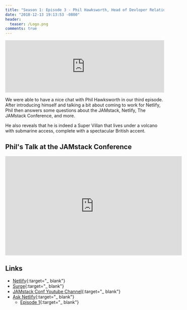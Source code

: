 ```yaml
---
title: "Season 1: Episode 3 - Phil Hawksworth, Head of Devloper Relations at Netlify"
date: "2018-12-13 19:13:53 -0800"
header:
  teaser: /Logo.png
comments: true
---
```


<iframe width="100%" height="166" scrolling="no" frameborder="no" allow="autoplay" src="https://w.soundcloud.com/player/?url=https%3A//api.soundcloud.com/tracks/544686837&color=%230b0708&auto_play=false&hide_related=false&show_comments=true&show_user=true&show_reposts=false&show_teaser=true"></iframe>

We were able to have a nice chat with Phil Hawksworth in our third episode. After introducing himself and talking a bit about coming to work for Netlify, Phil then answers some questions about the JAMstack, Netlify, The JAMstack Conference, and more. 

He also reveals that he is indeed a Super Villan that lives under a volcano with submarine access, complete with a spectacular British accent.

## Phil's Talk at the JAMstack Conference

<iframe width="560" height="315" src="https://www.youtube.com/embed/Opye_qcRdUo" frameborder="0" allow="accelerometer; autoplay; encrypted-media; gyroscope; picture-in-picture" allowfullscreen></iframe>

## Links

* [Netlify](https://netlify.com){:target="_ blank"}
* [Surge](https://surge.sh/){:target="_ blank"}
* [JAMstack Conf Youtube Channel](https://www.youtube.com/channel/UC8bRyfU7ycLXnEBfvdorpUg/feed){:target="_ blank"}
* [Ask Netlify](https://ask.netlify.com){:target="_ blank"}
    * [Episode 1](https://ask.netlify.com/episode/01/){:target="_ blank"}